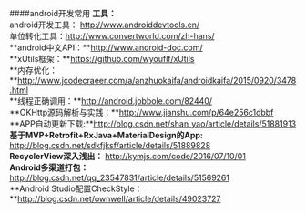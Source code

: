 ####android开发常用
**工具：**</br>
android开发工具： http://www.androiddevtools.cn/</br>
单位转化工具：http://www.convertworld.com/zh-hans/</br>
**android中文API：**http://www.android-doc.com/</br>
**xUtils框架：**https://github.com/wyouflf/xUtils</br>
**内存优化：**http://www.jcodecraeer.com/a/anzhuokaifa/androidkaifa/2015/0920/3478.html</br>
**线程正确调用：**http://android.jobbole.com/82440/</br>
**OKHttp源码解析与实践：**http://www.jianshu.com/p/64e256c1dbbf</br>
**APP自动更新下载:**http://blog.csdn.net/shan_yao/article/details/51881913</br>
**基于MVP+Retrofit+RxJava+MaterialDesign的App:** http://blog.csdn.net/sdkfjksf/article/details/51889828</br>
**RecyclerView深入浅出：** http://kymjs.com/code/2016/07/10/01</br>
**Android多渠道打包：** http://blog.csdn.net/qq_23547831/article/details/51569261</br>
**Android Studio配置CheckStyle：**http://blog.csdn.net/ownwell/article/details/49023727</br>
